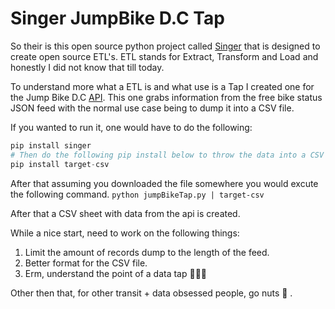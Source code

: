 # Singer JumpBike D.C Tap

So their is this open source python project called [Singer](https://www.singer.io/) that is designed to create open source ETL's. 
ETL stands for Extract, Transform and Load and honestly I did not know that till today. 

To understand more what a ETL is and what use is a Tap I created one for the Jump Bike D.C [API](https://dc.jumpmobility.com/opendata). This one grabs information from the free bike status JSON feed with the normal use case being to dump it into a CSV file. 

If you wanted to run it, one would have to do the following:

```python
pip install singer
# Then do the following pip install below to throw the data into a CSV file.
pip install target-csv
```
After that assuming you downloaded the file somewhere you would excute the following command.
`python jumpBikeTap.py | target-csv `

After that a CSV sheet with data from the api is created.

While a nice start, need to work on the following things:

1. Limit the amount of records dump to the length of the feed.
2. Better format for the CSV file.
3. Erm, understand the point of a data tap 🤔🤔🤔

Other then that, for other transit + data obsessed people, go nuts 🙌 .
